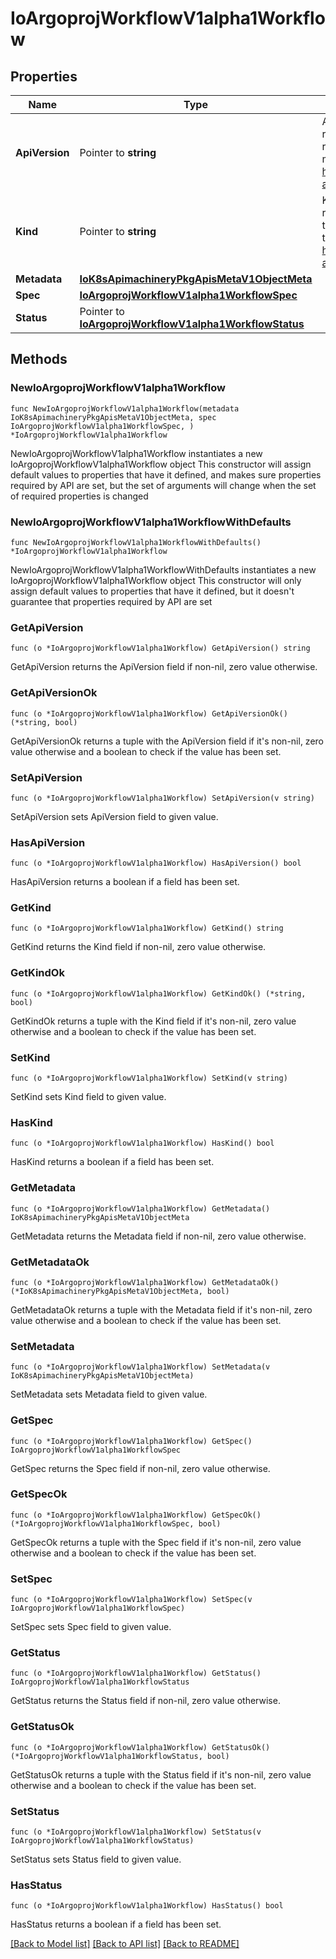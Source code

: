 # IoArgoprojWorkflowV1alpha1Workflow

## Properties

Name | Type | Description | Notes
------------ | ------------- | ------------- | -------------
**ApiVersion** | Pointer to **string** | APIVersion defines the versioned schema of this representation of an object. Servers should convert recognized schemas to the latest internal value, and may reject unrecognized values. More info: https://git.io.k8s.community/contributors/devel/sig-architecture/api-conventions.md#resources | [optional] 
**Kind** | Pointer to **string** | Kind is a string value representing the REST resource this object represents. Servers may infer this from the endpoint the client submits requests to. Cannot be updated. In CamelCase. More info: https://git.io.k8s.community/contributors/devel/sig-architecture/api-conventions.md#types-kinds | [optional] 
**Metadata** | [**IoK8sApimachineryPkgApisMetaV1ObjectMeta**](IoK8sApimachineryPkgApisMetaV1ObjectMeta.md) |  | 
**Spec** | [**IoArgoprojWorkflowV1alpha1WorkflowSpec**](IoArgoprojWorkflowV1alpha1WorkflowSpec.md) |  | 
**Status** | Pointer to [**IoArgoprojWorkflowV1alpha1WorkflowStatus**](IoArgoprojWorkflowV1alpha1WorkflowStatus.md) |  | [optional] 

## Methods

### NewIoArgoprojWorkflowV1alpha1Workflow

`func NewIoArgoprojWorkflowV1alpha1Workflow(metadata IoK8sApimachineryPkgApisMetaV1ObjectMeta, spec IoArgoprojWorkflowV1alpha1WorkflowSpec, ) *IoArgoprojWorkflowV1alpha1Workflow`

NewIoArgoprojWorkflowV1alpha1Workflow instantiates a new IoArgoprojWorkflowV1alpha1Workflow object
This constructor will assign default values to properties that have it defined,
and makes sure properties required by API are set, but the set of arguments
will change when the set of required properties is changed

### NewIoArgoprojWorkflowV1alpha1WorkflowWithDefaults

`func NewIoArgoprojWorkflowV1alpha1WorkflowWithDefaults() *IoArgoprojWorkflowV1alpha1Workflow`

NewIoArgoprojWorkflowV1alpha1WorkflowWithDefaults instantiates a new IoArgoprojWorkflowV1alpha1Workflow object
This constructor will only assign default values to properties that have it defined,
but it doesn't guarantee that properties required by API are set

### GetApiVersion

`func (o *IoArgoprojWorkflowV1alpha1Workflow) GetApiVersion() string`

GetApiVersion returns the ApiVersion field if non-nil, zero value otherwise.

### GetApiVersionOk

`func (o *IoArgoprojWorkflowV1alpha1Workflow) GetApiVersionOk() (*string, bool)`

GetApiVersionOk returns a tuple with the ApiVersion field if it's non-nil, zero value otherwise
and a boolean to check if the value has been set.

### SetApiVersion

`func (o *IoArgoprojWorkflowV1alpha1Workflow) SetApiVersion(v string)`

SetApiVersion sets ApiVersion field to given value.

### HasApiVersion

`func (o *IoArgoprojWorkflowV1alpha1Workflow) HasApiVersion() bool`

HasApiVersion returns a boolean if a field has been set.

### GetKind

`func (o *IoArgoprojWorkflowV1alpha1Workflow) GetKind() string`

GetKind returns the Kind field if non-nil, zero value otherwise.

### GetKindOk

`func (o *IoArgoprojWorkflowV1alpha1Workflow) GetKindOk() (*string, bool)`

GetKindOk returns a tuple with the Kind field if it's non-nil, zero value otherwise
and a boolean to check if the value has been set.

### SetKind

`func (o *IoArgoprojWorkflowV1alpha1Workflow) SetKind(v string)`

SetKind sets Kind field to given value.

### HasKind

`func (o *IoArgoprojWorkflowV1alpha1Workflow) HasKind() bool`

HasKind returns a boolean if a field has been set.

### GetMetadata

`func (o *IoArgoprojWorkflowV1alpha1Workflow) GetMetadata() IoK8sApimachineryPkgApisMetaV1ObjectMeta`

GetMetadata returns the Metadata field if non-nil, zero value otherwise.

### GetMetadataOk

`func (o *IoArgoprojWorkflowV1alpha1Workflow) GetMetadataOk() (*IoK8sApimachineryPkgApisMetaV1ObjectMeta, bool)`

GetMetadataOk returns a tuple with the Metadata field if it's non-nil, zero value otherwise
and a boolean to check if the value has been set.

### SetMetadata

`func (o *IoArgoprojWorkflowV1alpha1Workflow) SetMetadata(v IoK8sApimachineryPkgApisMetaV1ObjectMeta)`

SetMetadata sets Metadata field to given value.


### GetSpec

`func (o *IoArgoprojWorkflowV1alpha1Workflow) GetSpec() IoArgoprojWorkflowV1alpha1WorkflowSpec`

GetSpec returns the Spec field if non-nil, zero value otherwise.

### GetSpecOk

`func (o *IoArgoprojWorkflowV1alpha1Workflow) GetSpecOk() (*IoArgoprojWorkflowV1alpha1WorkflowSpec, bool)`

GetSpecOk returns a tuple with the Spec field if it's non-nil, zero value otherwise
and a boolean to check if the value has been set.

### SetSpec

`func (o *IoArgoprojWorkflowV1alpha1Workflow) SetSpec(v IoArgoprojWorkflowV1alpha1WorkflowSpec)`

SetSpec sets Spec field to given value.


### GetStatus

`func (o *IoArgoprojWorkflowV1alpha1Workflow) GetStatus() IoArgoprojWorkflowV1alpha1WorkflowStatus`

GetStatus returns the Status field if non-nil, zero value otherwise.

### GetStatusOk

`func (o *IoArgoprojWorkflowV1alpha1Workflow) GetStatusOk() (*IoArgoprojWorkflowV1alpha1WorkflowStatus, bool)`

GetStatusOk returns a tuple with the Status field if it's non-nil, zero value otherwise
and a boolean to check if the value has been set.

### SetStatus

`func (o *IoArgoprojWorkflowV1alpha1Workflow) SetStatus(v IoArgoprojWorkflowV1alpha1WorkflowStatus)`

SetStatus sets Status field to given value.

### HasStatus

`func (o *IoArgoprojWorkflowV1alpha1Workflow) HasStatus() bool`

HasStatus returns a boolean if a field has been set.


[[Back to Model list]](../README.md#documentation-for-models) [[Back to API list]](../README.md#documentation-for-api-endpoints) [[Back to README]](../README.md)


